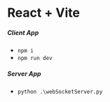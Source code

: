 # React + Vite

##### Client App
- `npm i`
- `npm run dev`

##### Server App
- `python .\webSocketServer.py`